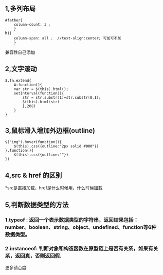 ## 1,多列布局

```
#father{
	column-count: 3 ;
	}
h1{
	column-span: all ;  //text-align:center; 可加可不加
	}
```

兼容性自己添加

## 2,文字滚动

```
$.fn.extend{
	A:function(){
	var str = $(this).html();
	setInterval(function(){
		str = str.substr(1)+str.substr(0,1);
		$(this).html(str)
		},200)
	}
}
```

## 3,鼠标滑入增加外边框(outline)

```
$("img").hover(function(){
	$(this).css({outline:"2px solid #000"})
},function(){
	$(this).css({outline:""})
})
```

## 4,src & href 的区别

*src是直接加载，href是什么时候用，什么时候加载

## 5,判断数据类型的方法

### 1.typeof :	返回一个表示数据类型的字符串，返回结果包括：number、boolean、string、object、undefined、function等6种数据类型。

### 2.instanceof:	判断对象和构造函数在原型链上是否有关系，如果有关系，返回真，否则返回假.

更多请百度
